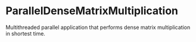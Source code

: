 # ParallelDenseMatrixMultiplication
Multithreaded parallel application that performs dense matrix multiplication in shortest time.
